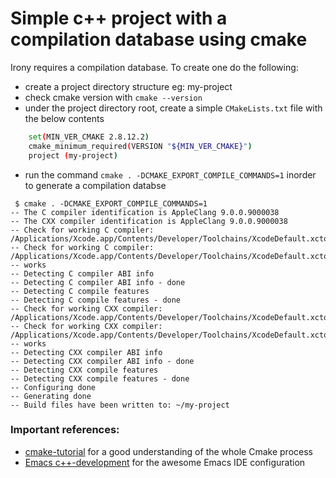 # Simple c++ project with a compilation database using cmake

Irony requires a compilation database. To create one do the following:

* create a project directory structure eg: my-project
* check cmake version with `cmake --version`
* under the project directory root, create a simple `CMakeLists.txt` file with the below contents
```bash
 	set(MIN_VER_CMAKE 2.8.12.2)
	cmake_minimum_required(VERSION "${MIN_VER_CMAKE}")
	project (my-project)
```
* run the command `cmake . -DCMAKE_EXPORT_COMPILE_COMMANDS=1` inorder to generate a compilation databse
 ```
  $ cmake . -DCMAKE_EXPORT_COMPILE_COMMANDS=1
-- The C compiler identification is AppleClang 9.0.0.9000038
-- The CXX compiler identification is AppleClang 9.0.0.9000038
-- Check for working C compiler: /Applications/Xcode.app/Contents/Developer/Toolchains/XcodeDefault.xctoolchain/usr/bin/cc
-- Check for working C compiler: /Applications/Xcode.app/Contents/Developer/Toolchains/XcodeDefault.xctoolchain/usr/bin/cc -- works
-- Detecting C compiler ABI info
-- Detecting C compiler ABI info - done
-- Detecting C compile features
-- Detecting C compile features - done
-- Check for working CXX compiler: /Applications/Xcode.app/Contents/Developer/Toolchains/XcodeDefault.xctoolchain/usr/bin/c++
-- Check for working CXX compiler: /Applications/Xcode.app/Contents/Developer/Toolchains/XcodeDefault.xctoolchain/usr/bin/c++ -- works
-- Detecting CXX compiler ABI info
-- Detecting CXX compiler ABI info - done
-- Detecting CXX compile features
-- Detecting CXX compile features - done
-- Configuring done
-- Generating done
-- Build files have been written to: ~/my-project
 ```

### Important references:

 * [cmake-tutorial](https://cmake.org/cmake-tutorial/) for a good understanding of the whole Cmake process
 * [Emacs c++-development](https://tuhdo.github.io/c-ide.html) for the awesome Emacs IDE configuration
